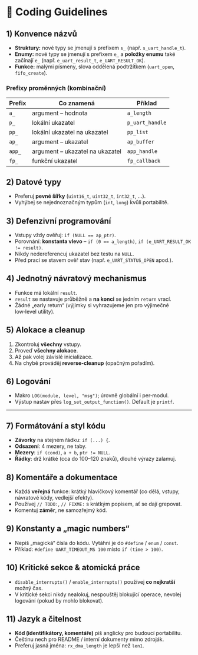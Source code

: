 # 📑 Coding Guidelines

## 1) Konvence názvů

* **Struktury:** nové typy se jmenují s prefixem `s_` (např. `s_uart_handle_t`).
* **Enumy:** nové typy se jmenují s prefixem `e_` a **položky enumu** také začínají `e_` (např. `e_uart_result_t`, `e_UART_RESULT_OK`).
* **Funkce:** malými písmeny, slova oddělená podtržítkem (`uart_open`, `fifo_create`).

### Prefixy proměnných (kombinační)

| Prefix | Co znamená                      | Příklad         |
| ------ | ------------------------------- | --------------- |
| `a_`   | argument – hodnota              | `a_length`      |
| `p_`   | lokální ukazatel                | `p_uart_handle` |
| `pp_`  | lokální ukazatel na ukazatel    | `pp_list`       |
| `ap_`  | argument – ukazatel             | `ap_buffer`     |
| `app_` | argument – ukazatel na ukazatel | `app_handle`    |
| `fp_`  | funkční ukazatel                | `fp_callback`   |

## 2) Datové typy

* Preferuj **pevné šířky** (`uint16_t`, `uint32_t`, `int32_t`, …).
* Vyhýbej se nejednoznačným typům (`int`, `long`) kvůli portabilitě.

## 3) Defenzivní programování

* Vstupy vždy ověřuj: `if (NULL == ap_ptr)`.
* Porovnání: **konstanta vlevo** – `if (0 == a_length)`, `if (e_UART_RESULT_OK != result)`.
* Nikdy nedereferencuj ukazatel bez testu na `NULL`.
* Před prací se stavem ověř stav (např. `e_UART_STATUS_OPEN` apod.).

## 4) Jednotný návratový mechanismus

* Funkce má lokální `result`.
* `result` se nastavuje průběžně a **na konci** se jedním `return` vrací.
* Žádné „early return“ (výjimky si vyhrazujeme jen pro výjimečné low‑level utility).

## 5) Alokace a cleanup

1. Zkontroluj **všechny** vstupy.
2. Proveď **všechny alokace**.
3. Až pak volej závislé inicializace.
4. Na chybě prováděj **reverse‑cleanup** (opačným pořadím).

## 6) Logování

* Makro `LOG(module, level, "msg")`; úrovně globální i per‑modul.
* Výstup nastav přes `log_set_output_function()`. Default je `printf`.

---

## 7) Formátování a styl kódu

* **Závorky** na stejném řádku: `if (...) {`.
* **Odsazení**: 4 mezery, ne taby.
* **Mezery**: `if (cond)`, `a + b`, `ptr != NULL`.
* **Řádky**: drž krátké (cca do 100–120 znaků), dlouhé výrazy zalamuj.

## 8) Komentáře a dokumentace

* Každá **veřejná** funkce: krátký hlavičkový komentář (co dělá, vstupy, návratové kódy, vedlejší efekty).
* Používej `// TODO:`, `// FIXME:` s krátkým popisem, ať se dají grepovat.
* Komentuj **záměr**, ne samozřejmý kód.

## 9) Konstanty a „magic numbers“

* Nepiš „magická“ čísla do kódu. Vytáhni je do `#define` / `enum` / `const`.
* Příklad: `#define UART_TIMEOUT_MS 100` místo `if (time > 100)`.

## 10) Kritické sekce & atomická práce

* `disable_interrupts()` / `enable_interrupts()` používej **co nejkratší** možný čas.
* V kritické sekci nikdy nealokuj, nespouštěj blokující operace, nevolej logování (pokud by mohlo blokovat).

## 11) Jazyk a čitelnost

* **Kód (identifikátory, komentáře)** piš anglicky pro budoucí portabilitu.
* Češtinu nech pro README / interní dokumenty mimo zdroják.
* Preferuj jasná jména: `rx_dma_length` je lepší než `len1`.


